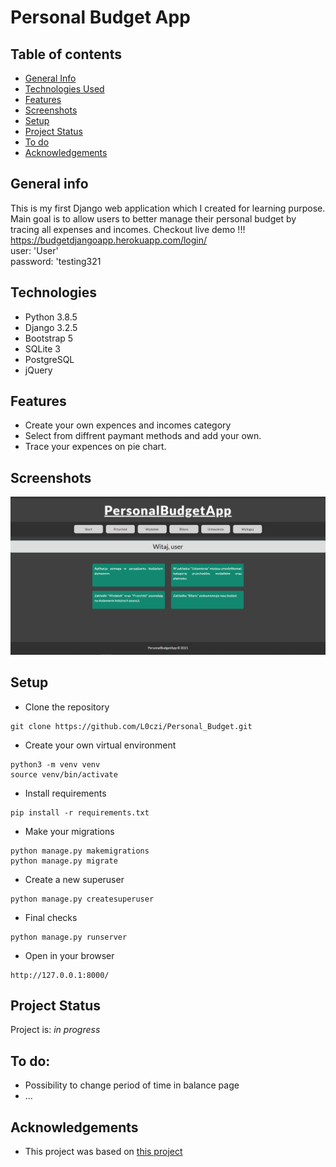 # Personal Budget App

## Table of contents
* [General Info](#general-information)
* [Technologies Used](#technologies-used)
* [Features](#features)
* [Screenshots](#screenshots)
* [Setup](#setup)
* [Project Status](#project-status)
* [To do](#to-do)
* [Acknowledgements](#acknowledgements)


## General info
This is my first Django web application which I created for learning purpose.
Main goal is to allow users to better manage their personal budget by tracing all expenses and incomes. 
Checkout live demo !!! 
https://budgetdjangoapp.herokuapp.com/login/  
user: 'User'  
password: 'testing321  


## Technologies
- Python 3.8.5
- Django 3.2.5
- Bootstrap 5
- SQLite 3
- PostgreSQL
- jQuery

## Features
- Create your own expences and incomes category
- Select from diffrent paymant methods and add your own.
- Trace your expences on pie chart.

## Screenshots
![Example screenshot](./img/screen.png)

## Setup
- Clone the repository 
```
git clone https://github.com/L0czi/Personal_Budget.git
```

- Create your own virtual environment
```
python3 -m venv venv
source venv/bin/activate
```

- Install requirements
```
pip install -r requirements.txt
```

- Make your migrations
```
python manage.py makemigrations
python manage.py migrate
```

- Create a new superuser
```
python manage.py createsuperuser
```

- Final checks
```
python manage.py runserver
```
- Open in your browser
```
http://127.0.0.1:8000/
```

## Project Status
Project is:  _in progress_ 

## To do:
- Possibility to change period of time in balance page
- ...

## Acknowledgements
- This project was based on [this project](https://www.youtube.com/watch?v=HAiIemkzTh4)

